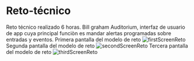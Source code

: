 # Reto-técnico
Reto técnico realizado 6 horas.
Bill graham Auditorium, interfaz de usuario de app cuya principal funciòn es mandar alertas programadas sobre entradas y eventos.
Primera pantalla del modelo de reto
![firstScreenReto](https://user-images.githubusercontent.com/45085970/56433682-5bb9d580-6297-11e9-8825-86b9a07bbf37.png)
Segunda pantalla del modelo de reto
![secondScreenReto](https://user-images.githubusercontent.com/45085970/56433733-7f7d1b80-6297-11e9-9886-5d43df103beb.png)
Tercera pantalla del modelo de reto
![thirdScreenReto](https://user-images.githubusercontent.com/45085970/56433736-8146df00-6297-11e9-89e4-e6496721eb4c.png)

